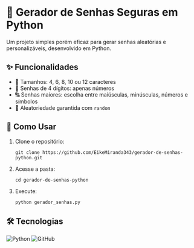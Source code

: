 <h1>🔐 Gerador de Senhas Seguras em Python</h1>
<p>Um projeto simples porém eficaz para gerar senhas aleatórias e personalizáveis, desenvolvido em Python.</p>

<h2>✨ Funcionalidades</h2>

<ul>
  <li>📏 Tamanhos: 4, 6, 8, 10 ou 12 caracteres</li>
  <li>🔢 Senhas de 4 dígitos: apenas números</li>
  <li>🔠 Senhas maiores: escolha entre maiúsculas, minúsculas, números e símbolos</li>
  <li>🎲 Aleatoriedade garantida com <code>random</code></li>
</ul>

<h2>🚀 Como Usar</h2>

<ol>
  <li>Clone o repositório:
    <pre><code>git clone https://github.com/EikeMiranda343/gerador-de-senhas-python.git</code></pre>
  </li>
  <li>Acesse a pasta:
    <pre><code>cd gerador-de-senhas-python</code></pre>
  </li>
  <li>Execute:
    <pre><code>python gerador_senhas.py</code></pre>
  </li>
</ol>

<h2>🛠️ Tecnologias</h2>

<p>
  <img src="https://img.shields.io/badge/Python-3776AB?logo=python&logoColor=white" alt="Python">
  <img src="https://img.shields.io/badge/GitHub-100000?logo=github&logoColor=white" alt="GitHub">
</p>

